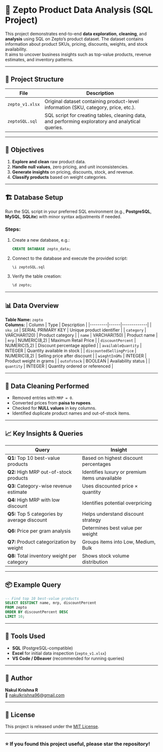 # 🛒 Zepto Product Data Analysis (SQL Project)

This project demonstrates end-to-end **data exploration**, **cleaning**, and **analysis** using SQL on Zepto’s product dataset. The dataset contains information about product SKUs, pricing, discounts, weights, and stock availability.  
It aims to uncover business insights such as top-value products, revenue estimates, and inventory patterns.

---

## 📂 Project Structure

| File | Description |
|------|--------------|
| `zepto_v1.xlsx` | Original dataset containing product-level information (SKU, category, price, etc.). |
| `zeptoSQL.sql` | SQL script for creating tables, cleaning data, and performing exploratory and analytical queries. |

---

## 🧠 Objectives

1. **Explore and clean** raw product data.  
2. **Handle null values**, zero pricing, and unit inconsistencies.  
3. **Generate insights** on pricing, discounts, stock, and revenue.  
4. **Classify products** based on weight categories.  

---

## 🏗️ Database Setup

Run the SQL script in your preferred SQL environment (e.g., **PostgreSQL**, **MySQL**, **SQLite**) with minor syntax adjustments if needed.

### Steps:
1. Create a new database, e.g.:
   ```sql
   CREATE DATABASE zepto_data;
   ```
2. Connect to the database and execute the provided script:
   ```bash
   \i zeptoSQL.sql
   ```
3. Verify the table creation:
   ```sql
   \d zepto;
   ```

---

## 📊 Data Overview

**Table Name:** `zepto`  
**Columns:**
| Column | Type | Description |
|---------|------|-------------|
| `sku_id` | SERIAL PRIMARY KEY | Unique product identifier |
| `category` | VARCHAR(120) | Product category |
| `name` | VARCHAR(150) | Product name |
| `mrp` | NUMERIC(8,2) | Maximum Retail Price |
| `discountPercent` | NUMERIC(5,2) | Discount percentage applied |
| `availableQuantity` | INTEGER | Quantity available in stock |
| `discountedSellingPrice` | NUMERIC(8,2) | Selling price after discount |
| `wieghtInGMs` | INTEGER | Product weight in grams |
| `outofstock` | BOOLEAN | Availability status |
| `quantity` | INTEGER | Quantity ordered or referenced |

---

## 🧹 Data Cleaning Performed

- Removed entries with `MRP = 0`.
- Converted prices from **paisa to rupees**.
- Checked for **NULL values** in key columns.
- Identified duplicate product names and out-of-stock items.

---

## 📈 Key Insights & Queries

| Query | Insight |
|--------|----------|
| **Q1:** Top 10 best-value products | Based on highest discount percentages |
| **Q2:** High MRP out-of-stock products | Identifies luxury or premium items unavailable |
| **Q3:** Category-wise revenue estimate | Uses discounted price × quantity |
| **Q4:** High MRP with low discount | Identifies potential overpricing |
| **Q5:** Top 5 categories by average discount | Helps understand discount strategy |
| **Q6:** Price per gram analysis | Determines best value per weight |
| **Q7:** Product categorization by weight | Groups items into Low, Medium, Bulk |
| **Q8:** Total inventory weight per category | Shows stock volume distribution |

---

## 📦 Example Query

```sql
-- Find top 10 best-value products
SELECT DISTINCT name, mrp, discountPercent
FROM zepto
ORDER BY discountPercent DESC
LIMIT 10;
```

---

## 🧩 Tools Used

- **SQL** (PostgreSQL-compatible)
- **Excel** for initial data inspection (`zepto_v1.xlsx`)
- **VS Code / DBeaver** (recommended for running queries)

---

## 🧾 Author

**Nakul Krishna R**  
📧 nakulkrishna96@gmail.com  


---

## 📜 License

This project is released under the [MIT License](licence.txt).

---

### ⭐ If you found this project useful, please star the repository!
